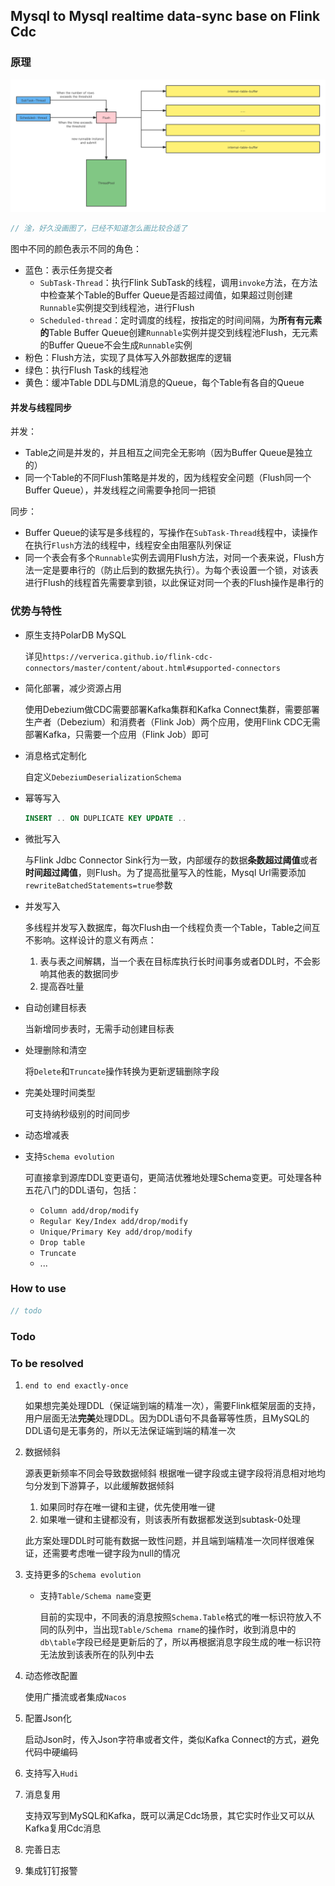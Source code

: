 ## Mysql to Mysql realtime data-sync base on Flink Cdc

### 原理

![thread-model](https://raw.githubusercontent.com/zhuyufeng0809/my-image-hosting-service/master/uPic/thread-model.png)

```java
// 淦，好久没画图了，已经不知道怎么画比较合适了
```

图中不同的颜色表示不同的角色：

* 蓝色：表示任务提交者
  * `SubTask-Thread`：执行Flink SubTask的线程，调用`invoke`方法，在方法中检查某个Table的Buffer Queue是否超过阈值，如果超过则创建`Runnable`实例提交到线程池，进行Flush
  * `Scheduled-thread`：定时调度的线程，按指定的时间间隔，为**所有有元素的**Table Buffer Queue创建`Runnable`实例并提交到线程池Flush，无元素的Buffer Queue不会生成`Runnable`实例
* 粉色：Flush方法，实现了具体写入外部数据库的逻辑
* 绿色：执行Flush Task的线程池
* 黄色：缓冲Table DDL与DML消息的Queue，每个Table有各自的Queue

#### 并发与线程同步

并发：

* Table之间是并发的，并且相互之间完全无影响（因为Buffer Queue是独立的）
* 同一个Table的不同Flush策略是并发的，因为线程安全问题（Flush同一个Buffer Queue），并发线程之间需要争抢同一把锁

同步：

* Buffer Queue的读写是多线程的，写操作在`SubTask-Thread`线程中，读操作在执行`Flush`方法的线程中，线程安全由阻塞队列保证
* 同一个表会有多个`Runnable`实例去调用Flush方法，对同一个表来说，Flush方法一定是要串行的（防止后到的数据先执行）。为每个表设置一个锁，对该表进行Flush的线程首先需要拿到锁，以此保证对同一个表的Flush操作是串行的

### 优势与特性

* 原生支持PolarDB MySQL
  
  详见`https://ververica.github.io/flink-cdc-connectors/master/content/about.html#supported-connectors`
  
* 简化部署，减少资源占用

  使用Debezium做CDC需要部署Kafka集群和Kafka Connect集群，需要部署生产者（Debezium）和消费者（Flink Job）两个应用，使用Flink CDC无需部署Kafka，只需要一个应用（Flink Job）即可

* 消息格式定制化

  自定义`DebeziumDeserializationSchema`

* 幂等写入
  ```sql
  INSERT .. ON DUPLICATE KEY UPDATE ..
  ```

* 微批写入

  与Flink Jdbc Connector Sink行为一致，内部缓存的数据**条数超过阈值**或者**时间超过阈值**，则Flush。为了提高批量写入的性能，Mysql Url需要添加`rewriteBatchedStatements=true`参数

* 并发写入

  多线程并发写入数据库，每次Flush由一个线程负责一个Table，Table之间互不影响。这样设计的意义有两点：

  1. 表与表之间解耦，当一个表在目标库执行长时间事务或者DDL时，不会影响其他表的数据同步
  2. 提高吞吐量

* 自动创建目标表

  当新增同步表时，无需手动创建目标表

* 处理删除和清空

  将`Delete`和`Truncate`操作转换为更新逻辑删除字段

* 完美处理时间类型

  可支持纳秒级别的时间同步

* 动态增减表

* 支持`Schema evolution`

  可直接拿到源库DDL变更语句，更简洁优雅地处理Schema变更。可处理各种五花八门的DDL语句，包括：

  * `Column add/drop/modify`
  * `Regular Key/Index add/drop/modify`
  * `Unique/Primary Key add/drop/modify`
  * `Drop table`
  * `Truncate`
  * ...

### How to use

```java
// todo
```

### Todo

### To be resolved

1. `end to end exactly-once`
   
   如果想完美处理DDL（保证端到端的精准一次），需要Flink框架层面的支持，用户层面无法**完美**处理DDL。因为DDL语句不具备幂等性质，且MySQL的DDL语句是无事务的，所以无法保证端到端的精准一次

2. 数据倾斜

   源表更新频率不同会导致数据倾斜
   根据唯一键字段或主键字段将消息相对地均匀分发到下游算子，以此缓解数据倾斜

   1. 如果同时存在唯一键和主键，优先使用唯一键
   2. 如果唯一键和主键都没有，则该表所有数据都发送到subtask-0处理
   
   此方案处理DDL时可能有数据一致性问题，并且端到端精准一次同样很难保证，还需要考虑唯一键字段为null的情况

3. 支持更多的`Schema evolution`

   * 支持`Table/Schema name`变更

     目前的实现中，不同表的消息按照`Schema.Table`格式的唯一标识符放入不同的队列中，当出现`Table/Schema rname`的操作时，收到消息中的`db\table`字段已经是更新后的了，所以再根据消息字段生成的唯一标识符无法放到该表所在的队列中去

4. 动态修改配置

   使用广播流或者集成`Nacos`

5. 配置Json化

   启动Json时，传入Json字符串或者文件，类似Kafka Connect的方式，避免代码中硬编码

6. 支持写入`Hudi`

7. 消息复用

   支持双写到MySQL和Kafka，既可以满足Cdc场景，其它实时作业又可以从Kafka复用Cdc消息

8. 完善日志

9. 集成钉钉报警